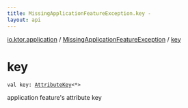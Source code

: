 ```yaml
---
title: MissingApplicationFeatureException.key - 
layout: api
---
```


<div class='api-docs-breadcrumbs'><a href="../index.html">io.ktor.application</a> / <a href="index.html">MissingApplicationFeatureException</a> / <a href="./key.html">key</a></div>

# key

<div class="signature"><code><span class="keyword">val </span><span class="identifier">key</span><span class="symbol">: </span><a href="../../io.ktor.util/-attribute-key/index.html"><span class="identifier">AttributeKey</span></a><span class="symbol">&lt;</span><span class="identifier">*</span><span class="symbol">&gt;</span></code></div>

application feature's attribute key

